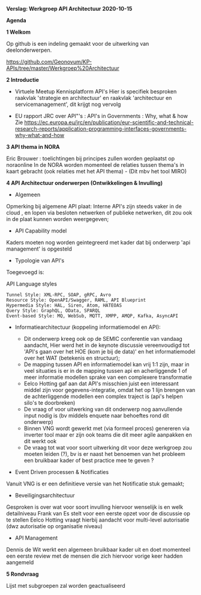 **Verslag: Werkgroep API Architectuur 2020-10-15**



**Agenda**

**1 Welkom**

Op github is een indeling gemaakt voor de uitwerking van deelonderwerpen.

https://github.com/Geonovum/KP-APIs/tree/master/Werkgroep%20Architectuur

**2 Introductie**  

- Virtuele Meetup Kennisplatform API's
Hier is specifiek besproken raakvlak 'strategie en architectuur' 
en raakvlak 'architectuur en servicemanagement', dit krijgt nog vervolg

- EU rapport JRC over API"'s : API's in Governments : Why, what & how 
Zie https://ec.europa.eu/jrc/en/publication/eur-scientific-and-technical-research-reports/application-programming-interfaces-governments-why-what-and-how


**3 API thema in NORA**

Eric Brouwer : toelichtingen bij principes zullen worden geplaatst op noraonline
In de NORA worden momenteel de relaties tussen thema's in kaart gebracht (ook relaties met het API thema) - (Dit mbv het tool MIRO)

**4 API Architectuur onderwerpen (Ontwikkelingen & Invulling)**

- Algemeen

Opmerking bij algemene API plaat:
Interne API's zijn steeds vaker in de cloud , en lopen via besloten netwerken of publieke netwerken, dit zou ook in de plaat kunnen worden weergegeven;


- API Capability model

Kaders moeten nog worden geintegreerd met kader dat bij onderwerp 'api management' is opgesteld

- Typologie van API's

Toegevoegd is:

API Language styles

    Tunnel Style: XML-RPC, SOAP, gRPC, Avro
    Resource Style: OpenAPI/Swagger, RAML, API Blueprint
    Hypermedia Style: HAL, Siren, Atom, HATEOAS
    Query Style: GraphQL, OData, SPARQL
    Event-based Style: MQ, WebSub, MQTT, XMPP, AMQP, Kafka, AsyncAPI


- Informatiearchitectuur (koppeling informatiemodel en API):

  + Dit onderwerp kreeg ook op de SEMIC conferentie van vandaag aandacht, Hier werd het in de keynote discussie vereenvoudigd tot 'API's gaan over het HOE (kom je bij de data)' en het informatiemodel over het WAT (betekenis en structuur);
  + De mapping tussen API en informatiemodel kan vrij 1:1 zijn, maar in veel situaties is er in de mapping tussen api en acherliggende 1 of meer informatie modellen sprake van een complexere transformatie
  + Eelco Hotting gaf aan dat API's misschien juist een interessant middel zijn voor gegevens-integratie, omdat het op 1 lijn brengen van de achterliggende modellen een complex traject is (api's helpen silo's te doorbreken)
  + De vraag of voor uitwerking van dit onderwerp nog aanvullende input nodig is (bv middels enquete naar behoeftes rond dit onderwerp)
  + Binnen VNG wordt gewerkt met (via formeel proces) genereren via inverter tool maar er zijn ook teams die dit meer agile aanpakken en dit werkt ook
  + De vraag tot wat voor soort uitwerking dit voor deze werkgroep zou moeten leiden (?), bv is er naast het benoemen van het probleem een bruikbaar kader of best practice mee te geven ?


- Event Driven processen & Notificaties

Vanuit VNG is er een definitieve versie van het Notificatie stuk gemaakt;

- Beveiligingsarchitectuur

Gesproken is over wat voor soort invulling hiervoor wenselijk is en welk detailniveau
Frank van Es stelt voor een eerste opzet voor de discussie op te stellen
Eelco Hotting vraagt hierbij aandacht voor multi-level autorisatie (dwz autorisatie op organisatie niveau)

- API Management

Dennis de Wit werkt een algemeen bruikbaar kader uit en doet momenteel een eerste review met de mensen die zich hiervoor vorige keer hadden aangemeld

**5 Rondvraag**

Lijst met subgroepen zal worden geactualiseerd
